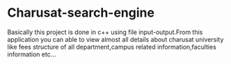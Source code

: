 # Charusat-search-engine
Basically this project is done in c++ using file input-output.From this application you can able to view almost all details about charusat university like fees structure of all department,campus related information,faculties information etc...
